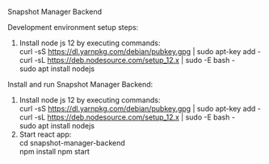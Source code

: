 Snapshot Manager Backend

Development environment setup steps:
1) Install node js 12 by executing commands:  
    curl -sS https://dl.yarnpkg.com/debian/pubkey.gpg | sudo apt-key add -  
    curl -sL https://deb.nodesource.com/setup_12.x | sudo -E bash -  
    sudo apt install nodejs  


Install and run Snapshot Manager Backend:
1) Install node js 12 by executing commands:  
    curl -sS https://dl.yarnpkg.com/debian/pubkey.gpg | sudo apt-key add -  
    curl -sL https://deb.nodesource.com/setup_12.x | sudo -E bash -  
    sudo apt install nodejs  
2) Start react app:  
    cd snapshot-manager-backend    
    npm install
    npm start  